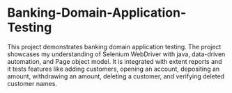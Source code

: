 # Banking-Domain-Application-Testing

This project demonstrates banking domain application testing.
The project showcases my understanding of Selenium WebDriver with java, data-driven automation, and Page object model.
It is integrated with extent reports and it tests features like adding customers, opening an account, depositing an amount, withdrawing an amount, deleting a customer, and verifying deleted customer names.
